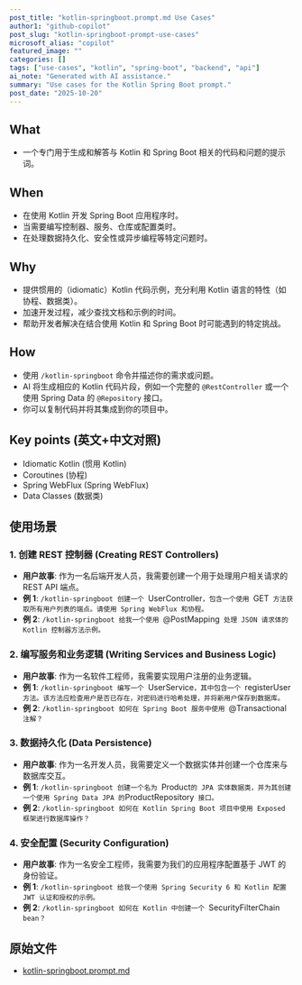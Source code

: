 ```yaml
---
post_title: "kotlin-springboot.prompt.md Use Cases"
author1: "github-copilot"
post_slug: "kotlin-springboot-prompt-use-cases"
microsoft_alias: "copilot"
featured_image: ""
categories: []
tags: ["use-cases", "kotlin", "spring-boot", "backend", "api"]
ai_note: "Generated with AI assistance."
summary: "Use cases for the Kotlin Spring Boot prompt."
post_date: "2025-10-20"
---
```


<!-- markdownlint-disable MD041 -->

## What

- 一个专门用于生成和解答与 Kotlin 和 Spring Boot 相关的代码和问题的提示词。

## When

- 在使用 Kotlin 开发 Spring Boot 应用程序时。
- 当需要编写控制器、服务、仓库或配置类时。
- 在处理数据持久化、安全性或异步编程等特定问题时。

## Why

- 提供惯用的（idiomatic）Kotlin 代码示例，充分利用 Kotlin 语言的特性（如协程、数据类）。
- 加速开发过程，减少查找文档和示例的时间。
- 帮助开发者解决在结合使用 Kotlin 和 Spring Boot 时可能遇到的特定挑战。

## How

- 使用 `/kotlin-springboot` 命令并描述你的需求或问题。
- AI 将生成相应的 Kotlin 代码片段，例如一个完整的 `@RestController` 或一个使用 Spring Data 的 `@Repository` 接口。
- 你可以复制代码并将其集成到你的项目中。

## Key points (英文+中文对照)

- Idiomatic Kotlin (惯用 Kotlin)
- Coroutines (协程)
- Spring WebFlux (Spring WebFlux)
- Data Classes (数据类)

## 使用场景

### 1. 创建 REST 控制器 (Creating REST Controllers)

- **用户故事**: 作为一名后端开发人员，我需要创建一个用于处理用户相关请求的 REST API 端点。
- **例 1**: `/kotlin-springboot 创建一个 `UserController`，包含一个使用 `GET` 方法获取所有用户列表的端点。请使用 Spring WebFlux 和协程。`
- **例 2**: `/kotlin-springboot 给我一个使用 `@PostMapping` 处理 JSON 请求体的 Kotlin 控制器方法示例。`

### 2. 编写服务和业务逻辑 (Writing Services and Business Logic)

- **用户故事**: 作为一名软件工程师，我需要实现用户注册的业务逻辑。
- **例 1**: `/kotlin-springboot 编写一个 `UserService`，其中包含一个 `registerUser` 方法。该方法应检查用户是否已存在，对密码进行哈希处理，并将新用户保存到数据库。`
- **例 2**: `/kotlin-springboot 如何在 Spring Boot 服务中使用 `@Transactional` 注解？`

### 3. 数据持久化 (Data Persistence)

- **用户故事**: 作为一名开发人员，我需要定义一个数据实体并创建一个仓库来与数据库交互。
- **例 1**: `/kotlin-springboot 创建一个名为 `Product` 的 JPA 实体数据类，并为其创建一个使用 Spring Data JPA 的 `ProductRepository` 接口。`
- **例 2**: `/kotlin-springboot 如何在 Kotlin Spring Boot 项目中使用 Exposed 框架进行数据库操作？`

### 4. 安全配置 (Security Configuration)

- **用户故事**: 作为一名安全工程师，我需要为我们的应用程序配置基于 JWT 的身份验证。
- **例 1**: `/kotlin-springboot 给我一个使用 Spring Security 6 和 Kotlin 配置 JWT 认证和授权的示例。`
- **例 2**: `/kotlin-springboot 如何在 Kotlin 中创建一个 `SecurityFilterChain` bean？`

## 原始文件

- [kotlin-springboot.prompt.md](../../prompts/kotlin-springboot.prompt.md)
